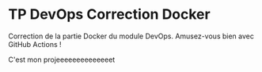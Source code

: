 # TP DevOps Correction Docker

Correction de la partie Docker du module DevOps. Amusez-vous bien avec GitHub Actions !

C'est mon projeeeeeeeeeeeeeet